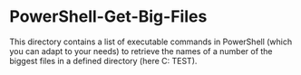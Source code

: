 # PowerShell-Get-Big-Files
This directory contains a list of executable commands in PowerShell (which you can adapt to your needs) to retrieve the names of a number of the biggest files in a defined directory (here C: TEST).
